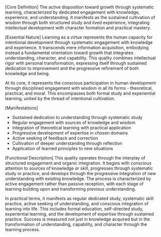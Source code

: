 [Core Definition]
The active disposition toward growth through systematic learning, characterized by dedicated engagement with knowledge, experience, and understanding. It manifests as the sustained cultivation of wisdom through both structured study and lived experience, integrating intellectual development with character formation and practical mastery.

[Essential Nature]
Learning as a virtue represents the human capacity for intentional development through systematic engagement with knowledge and experience. It transcends mere information acquisition, embodying instead a fundamental orientation toward growth that integrates understanding, character, and capability. This quality combines intellectual rigor with personal transformation, expressing itself through sustained dedication to improvement and the progressive refinement of both knowledge and being.

At its core, it represents the conscious participation in human development through disciplined engagement with wisdom in all its forms - theoretical, practical, and moral. This encompasses both formal study and experiential learning, united by the thread of intentional cultivation.

[Manifestations]
- Sustained dedication to understanding through systematic study
- Regular engagement with sources of knowledge and wisdom
- Integration of theoretical learning with practical application
- Progressive development of expertise in chosen domains
- Active seeking of feedback and correction
- Cultivation of deeper understanding through reflection
- Application of learned principles to new situations

[Functional Description]
This quality operates through the interplay of structured engagement and organic integration. It begins with conscious attention to sources of knowledge or skill, progresses through systematic study or practice, and develops through the progressive integration of new understanding with existing knowledge. The process is characterized by active engagement rather than passive reception, with each stage of learning building upon and transforming previous understanding.

In practical terms, it manifests as regular dedicated study, systematic skill practice, active seeking of understanding, and conscious integration of learning into life. This includes formal education, self-directed study, experiential learning, and the development of expertise through sustained practice. Success is measured not just in knowledge acquired but in the transformation of understanding, capability, and character through the learning process.